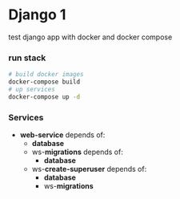 # Django 1
test django app with docker and docker compose

### run stack
```Bash
# build docker images
docker-compose build
# up services
docker-compose up -d
```

### Services
- **web-service** depends of:
    - **database**
    - ws-**migrations** depends of:
        - **database**
    - ws-**create-superuser**  depends of:
        - **database**
        - ws-**migrations**
